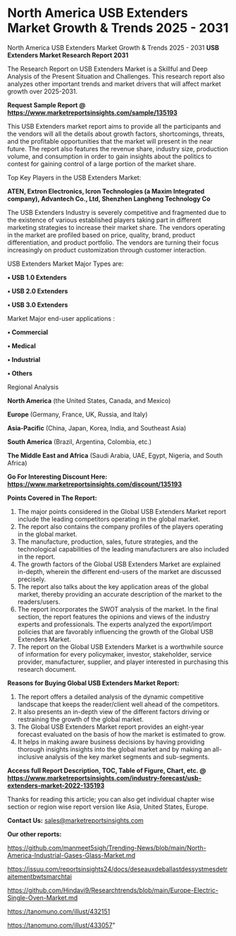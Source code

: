 # North America USB Extenders Market Growth & Trends 2025 - 2031
North America USB Extenders Market Growth & Trends 2025 - 2031
<strong>USB Extenders Market Research Report 2031</strong>

The Research Report on USB Extenders Market is a Skillful and Deep Analysis of the Present Situation and Challenges. This research report also analyzes other important trends and market drivers that will affect market growth over 2025-2031.

<strong>Request Sample Report @ <a href=https://www.marketreportsinsights.com/sample/135193>https://www.marketreportsinsights.com/sample/135193</a></strong>

This USB Extenders market report aims to provide all the participants and the vendors will all the details about growth factors, shortcomings, threats, and the profitable opportunities that the market will present in the near future. The report also features the revenue share, industry size, production volume, and consumption in order to gain insights about the politics to contest for gaining control of a large portion of the market share.

Top Key Players in the USB Extenders Market:

<strong>ATEN, Extron Electronics, Icron Technologies (a Maxim Integrated company), Advantech Co., Ltd, Shenzhen Langheng Technology Co</strong>

The USB Extenders Industry is severely competitive and fragmented due to the existence of various established players taking part in different marketing strategies to increase their market share. The vendors operating in the market are profiled based on price, quality, brand, product differentiation, and product portfolio. The vendors are turning their focus increasingly on product customization through customer interaction.

USB Extenders Market Major Types are:

<strong>• USB 1.0 Extenders

• USB 2.0 Extenders

• USB 3.0 Extenders</strong>

Market Major end-user applications :

<strong>• Commercial

• Medical

• Industrial

• Others</strong>

Regional Analysis

</u><strong><b>North America</b></strong> (the United States, Canada, and Mexico)

<strong><b>Europe </b></strong>(Germany, France, UK, Russia, and Italy)

<strong><b>Asia-Pacific</b></strong> (China, Japan, Korea, India, and Southeast Asia)

<strong><b>South America</b></strong> (Brazil, Argentina, Colombia, etc.)

<strong><b>The Middle East and Africa</b></strong> (Saudi Arabia, UAE, Egypt, Nigeria, and South Africa)

<strong>Go For Interesting Discount Here: <a href=https://www.marketreportsinsights.com/discount/135193>https://www.marketreportsinsights.com/discount/135193</a></strong>

<strong>Points Covered in The Report:</strong>
<ol>
  <li>The major points considered in the Global USB Extenders Market report include the leading competitors operating in the global market.</li>
  <li>The report also contains the company profiles of the players operating in the global market.</li>
  <li>The manufacture, production, sales, future strategies, and the technological capabilities of the leading manufacturers are also included in the report.</li>
  <li>The growth factors of the Global USB Extenders Market are explained in-depth, wherein the different end-users of the market are discussed precisely.</li>
  <li>The report also talks about the key application areas of the global market, thereby providing an accurate description of the market to the readers/users.</li>
  <li>The report incorporates the SWOT analysis of the market. In the final section, the report features the opinions and views of the industry experts and professionals. The experts analyzed the export/import policies that are favorably influencing the growth of the Global USB Extenders Market.</li>
  <li>The report on the Global USB Extenders Market is a worthwhile source of information for every policymaker, investor, stakeholder, service provider, manufacturer, supplier, and player interested in purchasing this research document.</li>
</ol>
<strong>Reasons for Buying Global USB Extenders Market Report:</strong>

<ol>
  <li>The report offers a detailed analysis of the dynamic competitive landscape that keeps the reader/client well ahead of the competitors.</li>
  <li>It also presents an in-depth view of the different factors driving or restraining the growth of the global market.</li>
  <li>The Global USB Extenders Market report provides an eight-year forecast evaluated on the basis of how the market is estimated to grow.</li>
  <li>It helps in making aware business decisions by having providing thorough insights insights into the global market and by making an all-inclusive analysis of the key market segments and sub-segments.</li>
</ol>
<strong>Access full Report Description, TOC, Table of Figure, Chart, etc. @ <a href=https://www.marketreportsinsights.com/industry-forecast/usb-extenders-market-2022-135193>https://www.marketreportsinsights.com/industry-forecast/usb-extenders-market-2022-135193</a></strong>


Thanks for reading this article; you can also get individual chapter wise section or region wise report version like Asia, United States, Europe.

<strong>Contact Us:</strong>
sales@marketreportsinsights.com

<strong>Our other reports:</strong>

<a href=https://github.com/manmeet5sigh/Trending-News/blob/main/North-America-Industrial-Gases-Glass-Market.md>https://github.com/manmeet5sigh/Trending-News/blob/main/North-America-Industrial-Gases-Glass-Market.md</a>

<a href=https://issuu.com/reportsinsights24/docs/deseauxdeballastdessystmesdetraitementbwtsmarchtai>https://issuu.com/reportsinsights24/docs/deseauxdeballastdessystmesdetraitementbwtsmarchtai</a>

<a href=https://github.com/Hindavi9/Researchtrends/blob/main/Europe-Electric-Single-Oven-Market.md>https://github.com/Hindavi9/Researchtrends/blob/main/Europe-Electric-Single-Oven-Market.md</a>

<a href=https://tanomuno.com/illust/432151>https://tanomuno.com/illust/432151</a>

<a href=https://tanomuno.com/illust/433057>https://tanomuno.com/illust/433057</a>"
